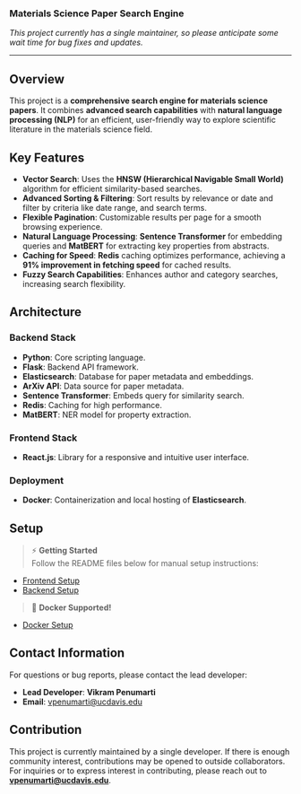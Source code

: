 ### Materials Science Paper Search Engine

*This project currently has a single maintainer, so please anticipate some wait time for bug fixes and updates.*

---

## Overview

This project is a **comprehensive search engine for materials science papers**. It combines **advanced search capabilities** with **natural language processing (NLP)** for an efficient, user-friendly way to explore scientific literature in the materials science field.

## Key Features

- **Vector Search**: Uses the **HNSW (Hierarchical Navigable Small World)** algorithm for efficient similarity-based searches.
- **Advanced Sorting & Filtering**: Sort results by relevance or date and filter by criteria like date range, and search terms.
- **Flexible Pagination**: Customizable results per page for a smooth browsing experience.
- **Natural Language Processing**: **Sentence Transformer** for embedding queries and **MatBERT** for extracting key properties from abstracts.
- **Caching for Speed**: **Redis** caching optimizes performance, achieving a **91% improvement in fetching speed** for cached results.
- **Fuzzy Search Capabilities**: Enhances author and category searches, increasing search flexibility.

## Architecture

### Backend Stack
- **Python**: Core scripting language.
- **Flask**: Backend API framework.
- **Elasticsearch**: Database for paper metadata and embeddings.
- **ArXiv API**: Data source for paper metadata.
- **Sentence Transformer**: Embeds query for similarity search.
- **Redis**: Caching for high performance.
- **MatBERT**: NER model for property extraction.

### Frontend Stack
- **React.js**: Library for a responsive and intuitive user interface.

### Deployment
- **Docker**: Containerization and local hosting of **Elasticsearch**.

## Setup

> ⚡ **Getting Started**  
> Follow the README files below for manual setup instructions:

- [Frontend Setup](./frontend/README.md)
- [Backend Setup](./backend/README.md)

> 🐳 **Docker Supported!**  
- [Docker Setup](./docker/README.md)

## Contact Information

For questions or bug reports, please contact the lead developer:

- **Lead Developer**: **Vikram Penumarti**  
- **Email**: [vpenumarti@ucdavis.edu](mailto:vpenumarti@ucdavis.edu)

## Contribution

This project is currently maintained by a single developer. If there is enough community interest, contributions may be opened to outside collaborators. For inquiries or to express interest in contributing, please reach out to **vpenumarti@ucdavis.edu**.